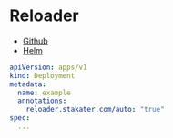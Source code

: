 # Reloader

* [Github](https://github.com/stakater/Reloader)
* [Helm](https://artifacthub.io/packages/helm/stakater/reloader)

``` yaml
apiVersion: apps/v1
kind: Deployment
metadata:
  name: example
  annotations:
    reloader.stakater.com/auto: "true"
spec:
  ...
```
